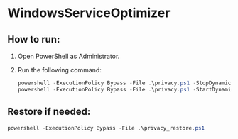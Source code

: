 # WindowsServiceOptimizer

## How to run:

1. Open PowerShell as Administrator.
2. Run the following command:

   ```powershell
   powershell -ExecutionPolicy Bypass -File .\privacy.ps1 -StopDynamicServices  #BREAK MICROSOFT AUTHENTICATION/UPDATES ETC 
   powershell -ExecutionPolicy Bypass -File .\privacy.ps1 -StartDynamicServices #LITE VERSION
   ```

## Restore if needed:

   ```powershell
   powershell -ExecutionPolicy Bypass -File .\privacy_restore.ps1
   ```
